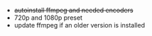+ ~~autoinstall ffmpeg and needed encoders~~
+ 720p and 1080p preset
+ update ffmpeg if an older version is installed
